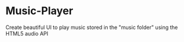 # Music-Player
Create beautiful UI to play music stored in the "music folder" using the HTML5 audio API
